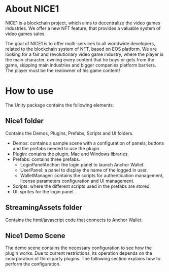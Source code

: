 # About NICE1

NICE1 is a blockchain project, which aims to decentralize the video games industries. We offer a new NFT feature, that provides a valuable system of video games sales.

The goal of NICE1 is to offer multi-services to all worldwide developers, related to the blockchain system of NFT, based on EOS platform. We are looking for a fair and revolutionary video game industry, where the player is the main character, owning every content that he buys or gets from the game, skipping main industries and bigger companies platform barriers. The player must be the realowner of his game content!

# How to use

The Unity package contains the following elements:

## Nice1 folder

Contains the Demos, Plugins, Prefabs, Scripts and UI folders.

* Demos: contains a sample scene with a configuration of panels, buttons and the prefabs needed to use the plugin.
* Plugin: contains the plugin, Mac and Windows libraries.
* Prefabs: contains three prefabs.
	* LoginPanelAnchor: the login panel to launch Anchor Wallet.
	* UserPanel: a panel to display the name of the logged in user.
	* WalletManager: contains the scripts for authentication management, license parameters configuration and UI management.
* Scripts: where the different scripts used in the prefabs are stored.
* UI: sprites for the login panel.

## StreamingAssets folder

Contains the html/javascript code that connects to Anchor Wallet.

## Nice1 Demo Scene

The demo scene contains the necessary configuration to see how the plugin works. Due to current restrictions, its operation depends on the incorporation of third-party plugins. The following section explains how to perform the configuration.
